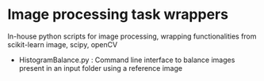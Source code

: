 # Image processing task wrappers

In-house python scripts for image processing, wrapping functionalities from scikit-learn image, scipy, openCV

* HistogramBalance.py : Command line interface to balance images present in an input folder using a reference image

  
